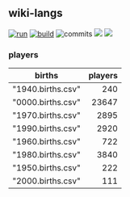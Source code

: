 ## wiki-langs
[![run](https://github.com/dreamerminsk/wiki-langs/actions/workflows/run.yml/badge.svg)](https://github.com/dreamerminsk/wiki-langs/actions/workflows/run.yml)
[![build](https://github.com/dreamerminsk/wiki-langs/actions/workflows/build.yml/badge.svg)](https://github.com/dreamerminsk/wiki-langs/actions/workflows/build.yml)
![commits](https://img.shields.io/github/commit-activity/w/dreamerminsk/wiki-langs)
![](https://img.shields.io/github/languages/code-size/dreamerminsk/wiki-langs)
![](https://img.shields.io/github/repo-size/dreamerminsk/wiki-langs)

### players
| births | players |
| :----: | ------: |
| "1940.births.csv" | 240 |
| "0000.births.csv" | 23647 |
| "1970.births.csv" | 2895 |
| "1990.births.csv" | 2920 |
| "1960.births.csv" | 722 |
| "1980.births.csv" | 3840 |
| "1950.births.csv" | 222 |
| "2000.births.csv" | 111 |

